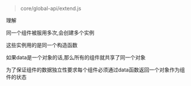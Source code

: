 > core/global-api/extend.js

理解 

同一个组件被服用多次,会创建多个实例

这些实例用的是同一个构造函数

如果data是一个对象的话,那么所有的组件就共享了同一个对象

为了保证组件的数据独立性要求每个组件必须通过data函数返回一个对象作为组件的状态

